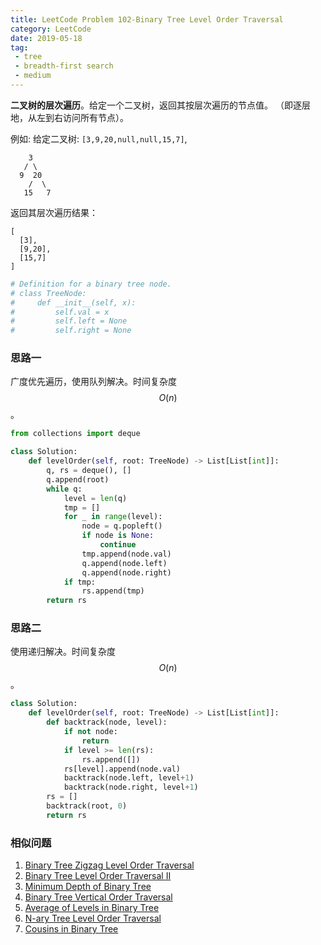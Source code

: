 ```yaml
---
title: LeetCode Problem 102-Binary Tree Level Order Traversal
category: LeetCode
date: 2019-05-18
tag:
 - tree
 - breadth-first search
 - medium
---
```


**二叉树的层次遍历**。给定一个二叉树，返回其按层次遍历的节点值。 （即逐层地，从左到右访问所有节点）。

例如:
给定二叉树: `[3,9,20,null,null,15,7]`,

<!-- more -->

```
    3
   / \
  9  20
    /  \
   15   7
```

返回其层次遍历结果：

```
[
  [3],
  [9,20],
  [15,7]
]
```

```python
# Definition for a binary tree node.
# class TreeNode:
#     def __init__(self, x):
#         self.val = x
#         self.left = None
#         self.right = None
```

### 思路一

广度优先遍历，使用队列解决。时间复杂度 $$O(n)$$。

```python
from collections import deque

class Solution:
    def levelOrder(self, root: TreeNode) -> List[List[int]]:
        q, rs = deque(), []
        q.append(root)
        while q:
            level = len(q)
            tmp = []
            for _ in range(level):
                node = q.popleft()
                if node is None:
                    continue
                tmp.append(node.val)
                q.append(node.left)
                q.append(node.right)
            if tmp:
                rs.append(tmp)
        return rs
```

### 思路二

使用递归解决。时间复杂度 $$O(n)$$。

```python
class Solution:
    def levelOrder(self, root: TreeNode) -> List[List[int]]:
        def backtrack(node, level):
            if not node:
                return
            if level >= len(rs):
                rs.append([])
            rs[level].append(node.val)
            backtrack(node.left, level+1)
            backtrack(node.right, level+1)
        rs = []
        backtrack(root, 0)
        return rs
```

### 相似问题

1. [Binary Tree Zigzag Level Order Traversal](https://leetcode.com/problems/binary-tree-zigzag-level-order-traversal/)
2. [Binary Tree Level Order Traversal II](https://leetcode.com/problems/binary-tree-level-order-traversal-ii/)
3. [Minimum Depth of Binary Tree](https://leetcode.com/problems/minimum-depth-of-binary-tree/)
4. [Binary Tree Vertical Order Traversal](https://leetcode.com/problems/binary-tree-vertical-order-traversal/)
5. [Average of Levels in Binary Tree](https://leetcode.com/problems/average-of-levels-in-binary-tree/)
6. [N-ary Tree Level Order Traversal](https://leetcode.com/problems/n-ary-tree-level-order-traversal/)
7. [Cousins in Binary Tree](https://leetcode.com/problems/cousins-in-binary-tree/)